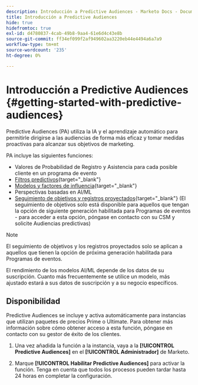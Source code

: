 ```yaml
---
description: Introducción a Predictive Audiences - Marketo Docs - Documentación del producto
title: Introducción a Predictive Audiences
hide: true
hidefromtoc: true
exl-id: d4780837-4cab-49b8-9aa4-61e6d4c43e8b
source-git-commit: ff34ef099f2af949602aa3220eb44e4494a6a7a9
workflow-type: tm+mt
source-wordcount: '235'
ht-degree: 0%

---
```


# Introducción a Predictive Audiences {#getting-started-with-predictive-audiences}

Predictive Audiences (PA) utiliza la IA y el aprendizaje automático para permitirle dirigirse a las audiencias de forma más eficaz y tomar medidas proactivas para alcanzar sus objetivos de marketing.

PA incluye las siguientes funciones:

* Valores de Probabilidad de Registro y Asistencia para cada posible cliente en un programa de evento
* [Filtros predictivos](/help/marketo/product-docs/core-marketo-concepts/predictive-audiences/predictive-filters.md){target=&quot;_blank&quot;}
* [Modelos y factores de influencia](/help/marketo/product-docs/core-marketo-concepts/predictive-audiences/models-and-insights.md){target=&quot;_blank&quot;}
* Perspectivas basadas en AI/ML
* [Seguimiento de objetivos y registros proyectados](/help/marketo/product-docs/core-marketo-concepts/predictive-audiences/understanding-goal-tracking-and-projected-registrations.md){target=&quot;_blank&quot;} (El seguimiento de objetivos solo está disponible para aquellos que tengan la opción de siguiente generación habilitada para Programas de eventos - para acceder a esta opción, póngase en contacto con su CSM y solicite Audiencias predictivas)

>[!NOTE]
>
>El seguimiento de objetivos y los registros proyectados solo se aplican a aquellos que tienen la opción de próxima generación habilitada para Programas de eventos.

El rendimiento de los modelos AI/ML depende de los datos de su suscripción. Cuanto más frecuentemente se utilice un modelo, más ajustado estará a sus datos de suscripción y a su negocio específicos.

## Disponibilidad

Predictive Audiences se incluye y activa automáticamente para instancias que utilizan paquetes de precios Prime o Ultimate. Para obtener más información sobre cómo obtener acceso a esta función, póngase en contacto con su gestor de éxito de los clientes.

1. Una vez añadida la función a la instancia, vaya a la **[!UICONTROL Predictive Audiences]** en el **[!UICONTROL Administrador]** de Marketo.

1. Marque **[!UICONTROL Habilitar Predictive Audiences]** para activar la función. Tenga en cuenta que todos los procesos pueden tardar hasta 24 horas en completar la configuración.


